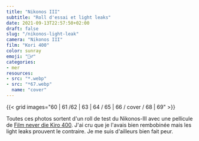 ```yaml
---
title: "Nikonos III"
subtitle: "Roll d'essai et light leaks"
date: 2021-09-13T22:57:50+02:00
draft: false
slug: "/nikonos-light-leak"
camera: "Nikonos III"
film: "Kori 400"
color: sunray
emoji: "🏄‍♂️"
categories:
- mer
resources:
- src: "*.webp"
- src: "*67.webp"
  name: "cover"
---
```

 
 {{< grid images="60 | 61 /62 | 63 | 64 / 65 | 66 / cover / 68 | 69" >}}
 

 Toutes ces photos sortent d'un roll de test du Nikonos-III avec une pellicule de [Film never die Kiro 400](https://morifilmlab.com/collections/35mm-film/products/kiro-400-35mm-film).
 J'ai cru que je l'avais bien rembobinée mais les light leaks prouvent le contraire. Je me suis d'ailleurs bien fait peur.
